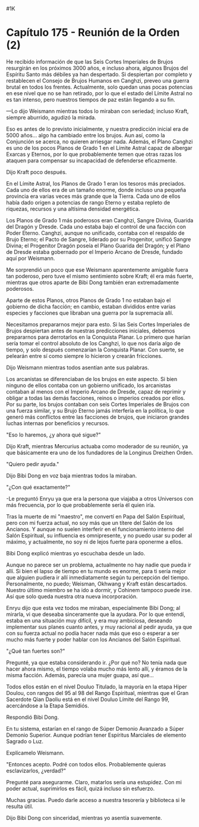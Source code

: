 
#1K 

# Capítulo 175 - Reunión de la Orden (2)


He recibido información de que las Seis Cortes Imperiales de Brujos resurgirán en los próximos 3000 años, e incluso ahora, algunos Brujos del Espíritu Santo más débiles ya han despertado. Si despiertan por completo y restablecen el Consejo de Brujos Humanos en Canghzi, preveo una guerra brutal en todos los frentes. Actualmente, solo quedan unas pocas potencias en ese nivel que no se han retirado, por lo que el estado del Límite Astral no es tan intenso, pero nuestros tiempos de paz están llegando a su fin.

—Lo dijo Weismann mientras todos lo miraban con seriedad; incluso Kraft, siempre aburrido, agudizó la mirada.

Eso es antes de lo previsto inicialmente, y nuestra predicción inicial era de 5000 años... algo ha cambiado entre los brujos. Aun así, como la Conjunción se acerca, no quieren arriesgar nada. Además, el Plano Canghzi es uno de los pocos Planos de Grado 1 en el Límite Astral capaz de albergar Exarcas y Eternos, por lo que probablemente temen que otras razas los ataquen para compensar su incapacidad de defenderse eficazmente.

Dijo Kraft poco después.

En el Límite Astral, los Planos de Grado 1 eran los tesoros más preciados. Cada uno de ellos era de un tamaño enorme, donde incluso una pequeña provincia era varias veces más grande que la Tierra. Cada uno de ellos había dado origen a potencias de rango Eterno y estaba repleto de riquezas, recursos y una altísima densidad energética.

Los Planos de Grado 1 más poderosos eran Canghzi, Sangre Divina, Guarida del Dragón y Dresde. Cada uno estaba bajo el control de una facción con Poder Eterno. Canghzi, aunque no unificado, contaba con el respaldo de Brujo Eterno; el Pacto de Sangre, liderado por su Progenitor, unificó Sangre Divina; el Progenitor Dragón poseía el Plano Guarida del Dragón; y el Plano de Dresde estaba gobernado por el Imperio Arcano de Dresde, fundado aquí por Weismann.

Me sorprendió un poco que ese Weismann aparentemente amigable fuera tan poderoso, pero tuve el mismo sentimiento sobre Kraft; él era más fuerte, mientras que otros aparte de Bibi Dong también eran extremadamente poderosos.

Aparte de estos Planos, otros Planos de Grado 1 no estaban bajo el gobierno de dicha facción; en cambio, estaban divididos entre varias especies y facciones que libraban una guerra por la supremacía allí.

Necesitamos prepararnos mejor para esto. Si las Seis Cortes Imperiales de Brujos despiertan antes de nuestras predicciones iniciales, debemos prepararnos para derrotarlos en la Conquista Planar. Lo primero que harían sería tomar el control absoluto de los Canghzi, lo que nos daría algo de tiempo, y solo después comenzarían la Conquista Planar. Con suerte, se pelearán entre sí como siempre lo hicieron y crearán fricciones.

Dijo Weismann mientras todos asentían ante sus palabras.

Los arcanistas se diferenciaban de los brujos en este aspecto. Si bien ninguno de ellos contaba con un gobierno unificado, los arcanistas contaban al menos con el Imperio Arcano de Dresde, capaz de reprimir y obligar a todas las demás facciones, reinos o imperios creados por ellos. Por su parte, los brujos contaban con seis Cortes Imperiales de Brujos con una fuerza similar, y su Brujo Eterno jamás interfería en la política, lo que generó más conflictos entre las facciones de brujos, que iniciaron grandes luchas internas por beneficios y recursos.

"Eso lo haremos, ¿y ahora qué sigue?"

Dijo Kraft, mientras Mercurius actuaba como moderador de su reunión, ya que básicamente era uno de los fundadores de la Longinus Dreizhen Orden.

"Quiero pedir ayuda."

Dijo Bibi Dong en voz baja mientras todos la miraban.

"¿Con qué exactamente?"

-Le preguntó Enryu ya que era la persona que viajaba a otros Universos con más frecuencia, por lo que probablemente sería él quien iría.

Tras la muerte de mi "maestro", me convertí en Papa del Salón Espiritual, pero con mi fuerza actual, no soy más que un títere del Salón de los Ancianos. Y aunque no suelen interferir en el funcionamiento interno del Salón Espiritual, su influencia es omnipresente, y no puedo usar su poder al máximo, y actualmente, no soy ni de lejos fuerte para oponerme a ellos.

Bibi Dong explicó mientras yo escuchaba desde un lado.

Aunque no parece ser un problema, actualmente no hay nadie que pueda ir allí. Si bien el lapso de tiempo en tu mundo es enorme, para ti sería mejor que alguien pudiera ir allí inmediatamente según tu percepción del tiempo. Personalmente, no puedo; Weisman, Okhwang y Kraft están descartados. Nuestro último miembro se ha ido a dormir, y Cohinem tampoco puede irse. Así que solo queda nuestra otra nueva incorporación.

Enryu dijo que esta vez todos me miraban, especialmente Bibi Dong; al mirarla, vi que deseaba sinceramente que la ayudara. Por lo que entendí, estaba en una situación muy difícil, y era muy ambiciosa, deseando implementar sus planes cuanto antes, y muy racional al pedir ayuda, ya que con su fuerza actual no podía hacer nada más que eso o esperar a ser mucho más fuerte y poder hablar con los Ancianos del Salón Espiritual.

"¿Qué tan fuertes son?"

Pregunté, ya que estaba considerando ir. ¿Por qué no? No tenía nada que hacer ahora mismo, el tiempo volaba mucho más lento allí, y éramos de la misma facción. Además, parecía una mujer guapa, así que...

Todos ellos están en el nivel Douluo Titulado, la mayoría en la etapa Hiper Doulou, con rangos del 95 al 98 del Rango Espiritual, mientras que el Gran Sacerdote Qian Daoliu está en el nivel Douluo Límite del Rango 99, acercándose a la Etapa Semidiós.

Respondió Bibi Dong.

En tu sistema, estarían en el rango de Súper Demonio Avanzado a Súper Demonio Superior. Aunque podrían tener Espíritus Marciales de elemento Sagrado o Luz.

Explícamelo Weismann.

"Entonces acepto. Podré con todos ellos. Probablemente quieras esclavizarlos, ¿verdad?"

Pregunté para asegurarme. Claro, matarlos sería una estupidez. Con mi poder actual, suprimirlos es fácil, quizá incluso sin esfuerzo.

Muchas gracias. Puedo darle acceso a nuestra tesorería y biblioteca si le resulta útil.

Dijo Bibi Dong con sinceridad, mientras yo asentía suavemente.